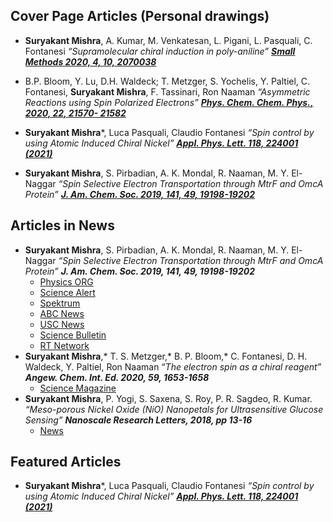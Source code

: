 





Cover Page Articles (Personal drawings)
----
- **Suryakant Mishra**, A. Kumar, M. Venkatesan, L. Pigani, L. Pasquali, C. Fontanesi
_“Supramolecular chiral induction in poly-aniline”_ [_**Small Methods 2020, 4, 10, 2070038**_](https://onlinelibrary.wiley.com/toc/23669608/2020/4/10)

- B.P. Bloom, Y. Lu, D.H. Waldeck; T. Metzger, S. Yochelis, Y. Paltiel, C. Fontanesi,
**Suryakant Mishra**, F. Tassinari, Ron Naaman _“Asymmetric Reactions using
Spin Polarized Electrons”_  [_**Phys. Chem. Chem. Phys., 2020, 22, 21570- 21582**_](https://pubs.rsc.org/en/content/articlelanding/2020/cp/d0cp90222e#!divAbstract)
- **Suryakant Mishra***, Luca Pasquali, Claudio Fontanesi _“Spin control by using
Atomic Induced Chiral Nickel”_ [_**Appl. Phys. Lett. 118, 224001 (2021)**_](https://aip.scitation.org/action/showLargeCover?doi=10.1063\%2Fapl.2021.118.issue-22)
- **Suryakant Mishra**, S. Pirbadian, A. K. Mondal, R. Naaman, M. Y. El-Naggar
_“Spin Selective Electron Transportation through MtrF and OmcA Protein”_
[_**J. Am. Chem. Soc. 2019, 141, 49, 19198-19202**_](https://pubs.acs.org/pb-assets/images/_journalCovers/jacsat/jacsat_v141i049-2.jpg?0.5582000173043404)

**Articles in News**
-----

- **Suryakant Mishra**, S. Pirbadian, A. K. Mondal, R. Naaman, M. Y. El-Naggar
_“Spin Selective Electron Transportation through MtrF and OmcA Protein”_
_**J. Am. Chem. Soc. 2019, 141, 49, 19198-19202**_
   - [Physics ORG](https://phys.org/news/2020-07-rock-breathing-bacteria-electron-doctors.html)
   - [Science Alert](https://www.sciencealert.com/these-bacteria-breathe-rock-and-we-might-finally-understand-how-that-s-possible)
    - [Spektrum](https://www.spektrum.de/news/bakterien-steuern-elektronenspins/1711584)
  - [ABC News](https://www.abc.es/ciencia/abci-descubren-secreto-extrano-respira-rocas-oxigeno-202003120202_noticia.html?ref=https:\%2F\%2Fwww.altmetric.com\%2Fdetails\%2F70143487\%2Fnews)
  - [USC News](https://dornsife.usc.edu/news/stories/3176/electron-quantum-spin-in-bacteria-spintronics/)
  - [Science Bulletin](https://sciencebulletin.org/rock-breathing-bacteria-are-electron-spin-doctors-study-shows-2/)
  - [RT Network](https://actualidad.rt.com/actualidad/345521-respira-bacteria-electrodos-roca)
- **Suryakant Mishra**,* T. S. Metzger,* B. P. Bloom,* C. Fontanesi, D. H. Waldeck,
Y. Paltiel, Ron Naaman “_The electron spin as a chiral reagent”_
_**Angew. Chem. Int. Ed. 2020, 59, 1653-1658**_ 
  - [Science Magazine](https://blogs.sciencemag.org/pipeline/archives/2019/10/24/chiral-reactions-with-chiral-electrons)
- **Suryakant Mishra**, P. Yogi, S. Saxena, S. Roy, P. R. Sagdeo, R. Kumar. _“Meso-porous Nickel Oxide (NiO) Nanopetals for Ultrasensitive Glucose Sensing”_
_**Nanoscale Research Letters, 2018, pp 13-16**_
  - [News](https://researchmatters.in/news/iit-indore-develop-novel-glucose-sensor-made-nickel-oxide-nanopetals)
  
Featured Articles
----
- **Suryakant Mishra***, Luca Pasquali, Claudio Fontanesi _“Spin control by using
Atomic Induced Chiral Nickel”_ [_**Appl. Phys. Lett. 118, 224001 (2021)**_](https://aip.scitation.org/doi/full/10.1063/5.0049113)

